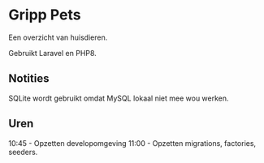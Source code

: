 # Gripp Pets
Een overzicht van huisdieren.

Gebruikt Laravel en PHP8.

## Notities
SQLite wordt gebruikt omdat MySQL lokaal niet mee wou werken.


## Uren
10:45 - Opzetten developomgeving
11:00 - Opzetten migrations, factories, seeders.
